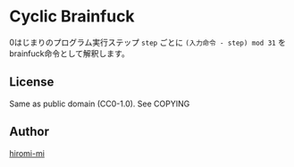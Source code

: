 # Cyclic Brainfuck

0はじまりのプログラム実行ステップ `step` ごとに `(入力命令 - step) mod 31` をbrainfuck命令として解釈します。

## License
Same as public domain (CC0-1.0). See COPYING

## Author
[hiromi-mi](https://hiromi-mi.github.io)
